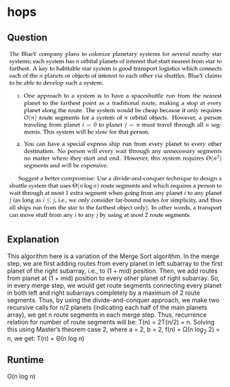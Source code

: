 # hops

## Question
![question](./question.png)

## Explanation
This algorithm here is a variation of the Merge Sort algorithm. In the merge step, we are first adding routes from every planet in left subarray to the first planet of the right subarray, i.e., to (1 + mid) position. Then, we add routes from planet at (1 + mid) position to every other planet of right subarray. So, in every merge step, we would get route segments connecting every planet in both left and right subarrays completely by a maximum of 2 route segments. Thus, by using the divide-and-conquer approach, we make two recursive calls for n/2 planets (indicating each half of the main planets array), we get n route segments in each merge step. Thus, recurrence relation for number of route segments will be: 
T(n) = 2T(n/2) + n.
Solving this using Master’s theorem case 2, where a = 2, b = 2, f(n) = Ω(n $log_2$ 2) = n, we get:
T(n) = Θ(n log n)

## Runtime
O(n log n)

